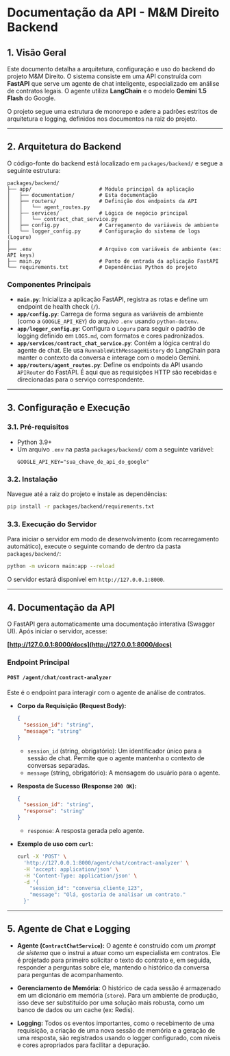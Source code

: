 # Documentação da API - M&M Direito Backend

## 1. Visão Geral

Este documento detalha a arquitetura, configuração e uso do backend do projeto M&M Direito. O sistema consiste em uma API construída com **FastAPI** que serve um agente de chat inteligente, especializado em análise de contratos legais. O agente utiliza **LangChain** e o modelo **Gemini 1.5 Flash** do Google.

O projeto segue uma estrutura de monorepo e adere a padrões estritos de arquitetura e logging, definidos nos documentos na raiz do projeto.

---

## 2. Arquitetura do Backend

O código-fonte do backend está localizado em `packages/backend/` e segue a seguinte estrutura:

```plaintext
packages/backend/
├── app/                      # Módulo principal da aplicação
│   ├── documentation/        # Esta documentação
│   ├── routers/              # Definição dos endpoints da API
│   │   └── agent_routes.py
│   ├── services/             # Lógica de negócio principal
│   │   └── contract_chat_service.py
│   ├── config.py             # Carregamento de variáveis de ambiente
│   └── logger_config.py      # Configuração do sistema de logs (Loguru)
│
├── .env                      # Arquivo com variáveis de ambiente (ex: API keys)
├── main.py                   # Ponto de entrada da aplicação FastAPI
└── requirements.txt          # Dependências Python do projeto
```

### Componentes Principais

*   **`main.py`**: Inicializa a aplicação FastAPI, registra as rotas e define um endpoint de health check (`/`).
*   **`app/config.py`**: Carrega de forma segura as variáveis de ambiente (como a `GOOGLE_API_KEY`) do arquivo `.env` usando `python-dotenv`.
*   **`app/logger_config.py`**: Configura o `Loguru` para seguir o padrão de logging definido em `LOGS.md`, com formatos e cores padronizados.
*   **`app/services/contract_chat_service.py`**: Contém a lógica central do agente de chat. Ele usa `RunnableWithMessageHistory` do LangChain para manter o contexto da conversa e interage com o modelo Gemini.
*   **`app/routers/agent_routes.py`**: Define os endpoints da API usando `APIRouter` do FastAPI. É aqui que as requisições HTTP são recebidas e direcionadas para o serviço correspondente.

---

## 3. Configuração e Execução

### 3.1. Pré-requisitos

*   Python 3.9+
*   Um arquivo `.env` na pasta `packages/backend/` com a seguinte variável:
    ```
    GOOGLE_API_KEY="sua_chave_de_api_do_google"
    ```

### 3.2. Instalação

Navegue até a raiz do projeto e instale as dependências:

```bash
pip install -r packages/backend/requirements.txt
```

### 3.3. Execução do Servidor

Para iniciar o servidor em modo de desenvolvimento (com recarregamento automático), execute o seguinte comando de dentro da pasta `packages/backend/`:

```bash
python -m uvicorn main:app --reload
```

O servidor estará disponível em `http://127.0.0.1:8000`.

---

## 4. Documentação da API

O FastAPI gera automaticamente uma documentação interativa (Swagger UI). Após iniciar o servidor, acesse:

**[http://127.0.0.1:8000/docs](http://127.0.0.1:8000/docs)**

### Endpoint Principal

#### `POST /agent/chat/contract-analyzer`

Este é o endpoint para interagir com o agente de análise de contratos.

*   **Corpo da Requisição (Request Body):**

    ```json
    {
      "session_id": "string",
      "message": "string"
    }
    ```

    *   `session_id` (string, obrigatório): Um identificador único para a sessão de chat. Permite que o agente mantenha o contexto de conversas separadas.
    *   `message` (string, obrigatório): A mensagem do usuário para o agente.

*   **Resposta de Sucesso (Response `200 OK`):**

    ```json
    {
      "session_id": "string",
      "response": "string"
    }
    ```

    *   `response`: A resposta gerada pelo agente.

*   **Exemplo de uso com `curl`:**

    ```bash
    curl -X 'POST' \
      'http://127.0.0.1:8000/agent/chat/contract-analyzer' \
      -H 'accept: application/json' \
      -H 'Content-Type: application/json' \
      -d '{
        "session_id": "conversa_cliente_123",
        "message": "Olá, gostaria de analisar um contrato."
      }'
    ```

---

## 5. Agente de Chat e Logging

*   **Agente (`ContractChatService`):** O agente é construído com um *prompt de sistema* que o instrui a atuar como um especialista em contratos. Ele é projetado para primeiro solicitar o texto do contrato e, em seguida, responder a perguntas sobre ele, mantendo o histórico da conversa para perguntas de acompanhamento.

*   **Gerenciamento de Memória:** O histórico de cada sessão é armazenado em um dicionário em memória (`store`). Para um ambiente de produção, isso deve ser substituído por uma solução mais robusta, como um banco de dados ou um cache (ex: Redis).

*   **Logging:** Todos os eventos importantes, como o recebimento de uma requisição, a criação de uma nova sessão de memória e a geração de uma resposta, são registrados usando o logger configurado, com níveis e cores apropriados para facilitar a depuração.
